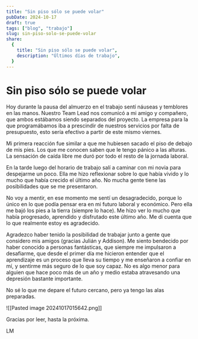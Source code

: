 ```yaml
---
title: "Sin piso sólo se puede volar"
pubDate: 2024-10-17
draft: true
tags: ["blog", "trabajo"]
slug: sin-piso-solo-se-puede-volar
share:
  {
    title: "Sin piso sólo se puede volar",
    description: "Últimos días de trabajo",
  }
---
```


# Sin piso sólo se puede volar

Hoy durante la pausa del almuerzo en el trabajo sentí náuseas y temblores en las manos. Nuestro Team Lead nos comunicó a mi amigo y compañero, que ambos estábamos siendo separados del proyecto. La empresa para la que programábamos iba a prescindir de nuestros servicios por falta de presupuesto, esto sería efectivo a partir de este mismo viernes.

Mi primera reacción fue similar a que me hubiesen sacado el piso de debajo de mis pies. Los que me conocen saben que le tengo pánico a las alturas. La sensación de caída libre me duró por todo el resto de la jornada laboral.

En la tarde luego del horario de trabajo salí a caminar con mi novia para despejarme un poco. Ella me hizo reflexionar sobre lo que había vivido y lo mucho que había crecido el último año. No mucha gente tiene las posibilidades que se me presentaron.

No voy a mentir, en ese momento me sentí un desagradecido, porque lo único en lo que podía pensar era en mi futuro laboral y económico. Pero ella me bajó los pies a la tierra (siempre lo hace). Me hizo ver lo mucho que había progresado, aprendido y disfrutado este último año. Me di cuenta que lo que realmente estoy es agradecido.

Agradezco haber tenido la posibilidad de trabajar junto a gente que considero mis amigos (gracias Julián y Addison). Me siento bendecido por haber conocido a personas fantásticas, que siempre me impulsaron a desafiarme, que desde el primer día me hicieron entender que el aprendizaje es un proceso que lleva su tiempo y me enseñaron a confiar en mí, y sentirme más seguro de lo que soy capaz. No es algo menor para alguien que hace poco más de un año y medio estaba atravesando una depresión bastante importante.

No sé lo que me depare el futuro cercano, pero ya tengo las alas preparadas.

![[Pasted image 20241017015642.png]]

Gracias por leer, hasta la próxima.

LM
